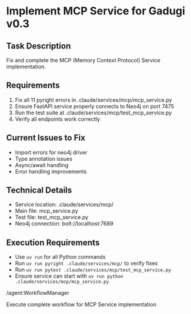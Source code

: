 # Implement MCP Service for Gadugi v0.3

## Task Description
Fix and complete the MCP (Memory Context Protocol) Service implementation.

## Requirements
1. Fix all 11 pyright errors in .claude/services/mcp/mcp_service.py
2. Ensure FastAPI service properly connects to Neo4j on port 7475
3. Run the test suite at .claude/services/mcp/test_mcp_service.py
4. Verify all endpoints work correctly

## Current Issues to Fix
- Import errors for neo4j driver
- Type annotation issues
- Async/await handling
- Error handling improvements

## Technical Details
- Service location: .claude/services/mcp/
- Main file: mcp_service.py
- Test file: test_mcp_service.py
- Neo4j connection: bolt://localhost:7689

## Execution Requirements
- Use `uv run` for all Python commands
- Run `uv run pyright .claude/services/mcp/` to verify fixes
- Run `uv run pytest .claude/services/mcp/test_mcp_service.py`
- Ensure service can start with `uv run python .claude/services/mcp/mcp_service.py`

/agent:WorkflowManager

Execute complete workflow for MCP Service implementation
